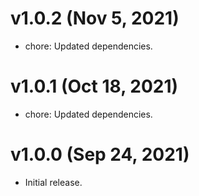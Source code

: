 # v1.0.2 (Nov 5, 2021)

 * chore: Updated dependencies.

# v1.0.1 (Oct 18, 2021)

 * chore: Updated dependencies.

# v1.0.0 (Sep 24, 2021)

 * Initial release.
